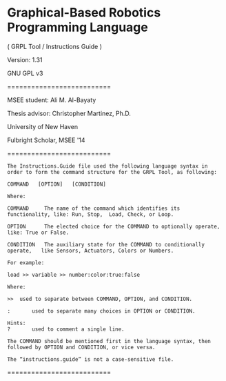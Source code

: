 # Graphical-Based Robotics Programming Language

( GRPL Tool / Instructions Guide )

Version: 1.31

GNU GPL v3

==========================

MSEE student:    Ali M. Al-Bayaty

Thesis advisor:  Christopher Martinez, Ph.D.

University of New Haven

Fulbright Scholar, MSEE '14

==========================

	The Instructions.Guide file used the following language syntax in order to form the command structure for the GRPL Tool, as following: 

	COMMAND   [OPTION]   [CONDITION]

	Where:
	
	COMMAND 	The name of the command which identifies its functionality, like: Run, Stop,  Load, Check, or Loop.
	
	OPTION 		The elected choice for the COMMAND to optionally operate, like: True or False.
	
	CONDITION	The auxiliary state for the COMMAND to conditionally operate, 	like Sensors, Actuators, Colors or Numbers.

	For example:
	
	load >> variable >> number:color:true:false

	Where:
	
	>>	used to separate between COMMAND, OPTION, and CONDITION.
	
	:		used to separate many choices in OPTION or CONDITION.

	Hints:
	?		used to comment a single line.
	
	The COMMAND should be mentioned first in the language syntax, then followed by OPTION and CONDITION, or vice versa.
	
	The “instructions.guide” is not a case-sensitive file.

==========================
	
